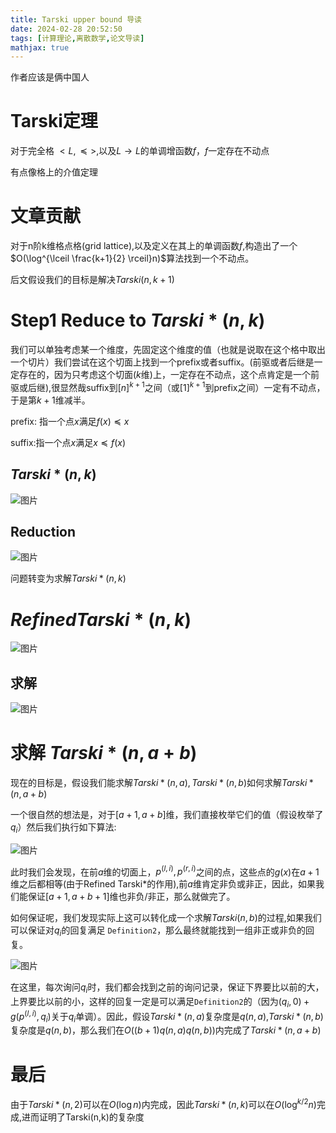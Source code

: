 ```yaml
---
title: Tarski upper bound 导读
date: 2024-02-28 20:52:50
tags: [计算理论,离散数学,论文导读]
mathjax: true
---
```

作者应该是俩中国人

# Tarski定理
对于完全格 $<L,\preceq>$,以及$L \to L$的单调增函数$f$，$f$一定存在不动点

有点像格上的介值定理
# 文章贡献
对于n阶k维格点格(grid lattice),以及定义在其上的单调函数$f$,构造出了一个$O(\log^{\lceil \frac{k+1}{2} \rceil}n)$算法找到一个不动点。

后文假设我们的目标是解决$Tarski(n,k+1)$
# Step1 Reduce to $Tarski*(n,k)$
我们可以单独考虑某一个维度，先固定这个维度的值（也就是说取在这个格中取出一个切片）我们尝试在这个切面上找到一个prefix或者suffix。(前驱或者后继是一定存在的，因为只考虑这个切面($k$维)上，一定存在不动点，这个点肯定是一个前驱或后继),很显然哉suffix到$[n]^{k+1}$之间（或$[1]^{k+1}$到prefix之间）一定有不动点，于是第$k+1$维减半。

prefix: 指一个点$x$满足$f(x) \preceq x$

suffix:指一个点$x$满足$x \preceq f(x)$
## $Tarski*(n,k)$
![图片](tarskis.png)

## Reduction
![图片](red.png)

问题转变为求解$Tarski*(n,k)$

# $Refined Tarski*(n,k)$
![图片](ref.png)

## 求解

![图片](note.jpg)

# 求解 $Tarski*(n,a+b)$
现在的目标是，假设我们能求解$Tarski*(n,a),Tarski*(n,b)$如何求解$Tarski*(n,a+b)$

一个很自然的想法是，对于$[a+1,a+b]$维，我们直接枚举它们的值（假设枚举了$q_i$）然后我们执行如下算法:

![图片](part.png)

此时我们会发现，在前$a$维的切面上，$p^{(l,i)},p^{(r,i)}$之间的点，这些点的$g(x)$在$a+1$维之后都相等(由于Refined Tarski*的作用),前$a$维肯定非负或非正，因此，如果我们能保证$[a+1,a+b+1]$维也非负/非正，那么就做完了。

如何保证呢，我们发现实际上这可以转化成一个求解$Tarski(n,b)$的过程,如果我们可以保证对$q_i$的回复满足 ```Definition2```，那么最终就能找到一组非正或非负的回复。

![图片](ker.png)

在这里，每次询问$q_i$时，我们都会找到之前的询问记录，保证下界要比以前的大，上界要比以前的小，这样的回复一定是可以满足```Definition2```的（因为$(q_i,0)+g(p^{(l,i)},q_i)$关于$q_i$单调）。因此，假设$Tarski*(n,a)$复杂度是$q(n,a)$,$Tarski*(n,b)$复杂度是$q(n,b)$，那么我们在$O((b+1)q(n,a)q(n,b))$内完成了$Tarski*(n,a+b)$

# 最后 
由于$Tarski*(n,2)$可以在$O(\log n)$内完成，因此$Tarski*(n,k)$可以在$O(\log^{k/2}n)$完成,进而证明了Tarski(n,k)的复杂度

